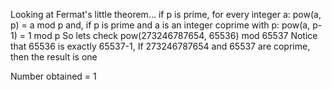 Looking at Fermat's little theorem...
if p is prime, for every integer a:
        pow(a, p) = a mod p
and, if p is prime and a is an integer coprime with p:
        pow(a, p-1) = 1 mod p
So lets check
        pow(273246787654, 65536) mod 65537
Notice that 65536 is exactly 65537-1,
If 273246787654 and 65537 are coprime,
        then the result is one
        
Number obtained = 1